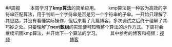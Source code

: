 ##周报
&emsp;&emsp;本周学习了**kmp算法**的简单应用。
&emsp;&emsp;kmp算法是一种较为高效的字符串匹配算法，用于判断一个字符串是否是另一个字符串的子串。一开始只理解了其思路，并没有看懂实际操作，但后来看了几篇博客，多次调试之后终于理解了其巧妙之处。只要理解了**next数组**的实现便可知晓整个算法的运作方式。下周将会继续巩固kmp算法，并开始下一个算法的学习。
&emsp;&emsp;其中参考的博客和视频：[视频](https://www.bilibili.com/video/BV1jb411V78H?from=search&seid=4313084886343126293)
&emsp;&emsp;&emsp;&emsp;&emsp;&emsp;&emsp;&emsp;&emsp;&emsp;&emsp;&emsp;&emsp;[博客](https://blog.csdn.net/qq_34181098/article/details/107066929)
      
  

